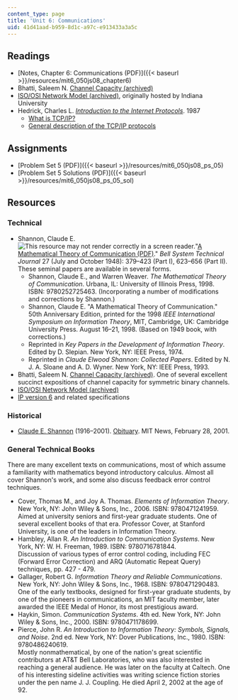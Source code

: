 ```yaml
---
content_type: page
title: 'Unit 6: Communications'
uid: 41d41aad-b959-8d1c-a97c-e913433a3a5c
---
```


Readings
--------

*   [Notes, Chapter 6: Communications (PDF)]({{< baseurl >}}/resources/mit6_050js08_chapter6)
*   Bhatti, Saleem N. [Channel Capacity (archived)](http://web.archive.org/web/20080126223204/http://www.cs.ucl.ac.uk/staff/S.Bhatti/D51-notes/node31.html)
*   [ISO/OSI Network Model (archived)](http://web.archive.org/web/20080205062332/http://www.uwsg.indiana.edu/usail/network/nfs/network_layers.html), originally hosted by Indiana University
*   Hedrick, Charles L. [_Introduction to the Internet Protocols_](https://www.ifa.hawaii.edu/users/gmm/intro_ip/index.html). 1987
    *   [What is TCP/IP?](https://www.ifa.hawaii.edu/users/gmm/intro_ip/sec1.html)
    *   [General description of the TCP/IP protocols](https://www.ifa.hawaii.edu/users/gmm/intro_ip/sec2.html)

Assignments
-----------

*   [Problem Set 5 (PDF)]({{< baseurl >}}/resources/mit6_050js08_ps_05)
*   [Problem Set 5 Solutions (PDF)]({{< baseurl >}}/resources/mit6_050js08_ps_05_sol)

Resources
---------

### Technical

*   Shannon, Claude E. ![This resource may not render correctly in a screen reader.](/images/inacessible.gif)"[A Mathematical Theory of Communication (PDF)](http://worrydream.com/refs/Shannon%20-%20A%20Mathematical%20Theory%20of%20Communication.pdf)." _Bell System Technical Journal_ 27 (July and October 1948): 379–423 (Part I), 623–656 (Part II).  
    These seminal papers are available in several forms.
    *   Shannon, Claude E., and Warren Weaver. _The Mathematical Theory of Communication_. Urbana, IL: University of Illinois Press, 1998. ISBN: 9780252725463. (Incorporating a number of modifications and corrections by Shannon.)
    *   Shannon, Claude E. "A Mathematical Theory of Communication." 50th Anniversary Edition, printed for the 1998 _IEEE International Symposium on Information Theory_, MIT, Cambridge, UK: Cambridge University Press. August 16–21, 1998. (Based on 1949 book, with corrections.)
    *   Reprinted in _Key Papers in the Development of Information Theory_. Edited by D. Slepian. New York, NY: IEEE Press, 1974.
    *   Reprinted in _Claude Elwood Shannon: Collected Papers_. Edited by N. J. A. Sloane and A. D. Wyner. New York, NY: IEEE Press, 1993.
*   Bhatti, Saleem N. [Channel Capacity (archived)](http://web.archive.org/web/20080126223204/http://www.cs.ucl.ac.uk/staff/S.Bhatti/D51-notes/node31.html). One of several excellent succinct expositions of channel capacity for symmetric binary channels.
*   [ISO/OSI Network Model (archived)](http://web.archive.org/web/20080205062332/http://www.uwsg.indiana.edu/usail/network/nfs/network_layers.html)
*   [IP version 6](https://www.worldipv6launch.org/) and related specifications

### Historical

*   [Claude E. Shannon](http://www-groups.dcs.st-andrews.ac.uk/~history/Biographies/Shannon.html) (1916–2001). [Obituary](http://web.mit.edu/newsoffice/2001/obitshannon-0228.html). MIT News, February 28, 2001.

### General Technical Books

There are many excellent texts on communications, most of which assume a familiarity with mathematics beyond introductory calculus. Almost all cover Shannon's work, and some also discuss feedback error control techniques.

*   Cover, Thomas M., and Joy A. Thomas. _Elements of Information Theory_. New York, NY: John Wiley & Sons, Inc., 2006. ISBN: 9780471241959.  
    Aimed at university seniors and first-year graduate students. One of several excellent books of that era. Professor Cover, at Stanford University, is one of the leaders in Information Theory.
*   Hambley, Allan R. _An Introduction to Communication Systems_. New York, NY: W. H. Freeman, 1989. ISBN: 9780716781844.  
    Discussion of various types of error control coding, including FEC (Forward Error Correction) and ARQ (Automatic Repeat Query) techniques, pp. 427 - 479.
*   Gallager, Robert G. _Information Theory and Reliable Communications_. New York, NY: John Wiley & Sons, Inc., 1968. ISBN: 9780471290483.  
    One of the early textbooks, designed for first-year graduate students, by one of the pioneers in communications, an MIT faculty member, later awarded the IEEE Medal of Honor, its most prestigious award.
*   Haykin, Simon. _Communication Systems_. 4th ed. New York, NY: John Wiley & Sons, Inc., 2000. ISBN: 9780471178699.
*   Pierce, John R. _An Introduction to Information Theory: Symbols, Signals, and Noise_. 2nd ed. New York, NY: Dover Publications, Inc., 1980. ISBN: 9780486240619.  
    Mostly nonmathematical, by one of the nation's great scientific contributors at AT&T Bell Laboratories, who was also interested in reaching a general audience. He was later on the faculty at Caltech. One of his interesting sideline activities was writing science fiction stories under the pen name J. J. Coupling. He died April 2, 2002 at the age of 92.